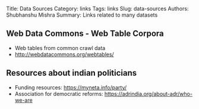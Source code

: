 Title: Data Sources
Category: links
Tags: links
Slug: data-sources
Authors: Shubhanshu Mishra
Summary: Links related to many datasets

## Web Data Commons - Web Table Corpora
* Web tables from common crawl data
* http://webdatacommons.org/webtables/

## Resources about indian politicians

* Funding resources: https://myneta.info/party/
* Association for democratic reforms: https://adrindia.org/about-adr/who-we-are
